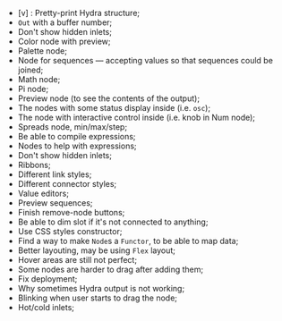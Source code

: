 
* [v] : Pretty-print Hydra structure;
* `Out` with a buffer number;
* Don't show hidden inlets;
* Color node with preview;
* Palette node;
* Node for sequences — accepting values so that sequences could be joined;
* Math node;
* Pi node;
* Preview node (to see the contents of the output);
* The nodes with some status display inside (i.e. `osc`);
* The node with interactive control inside (i.e. knob in Num node);
* Spreads node, min/max/step;
* Be able to compile expressions;
* Nodes to help with expressions;
* Don't show hidden inlets;
* Ribbons;
* Different link styles;
* Different connector styles;
* Value editors;
* Preview sequences;
* Finish remove-node buttons;
* Be able to dim slot if it's not connected to anything;
* Use CSS styles constructor;
* Find a way to make `Node`s a `Functor`, to be able to map data;
* Better layouting, may be using `Flex` layout;
* Hover areas are still not perfect;
* Some nodes are harder to drag after adding them;
* Fix deployment;
* Why sometimes Hydra output is not working;
* Blinking when user starts to drag the node;
* Hot/cold inlets;